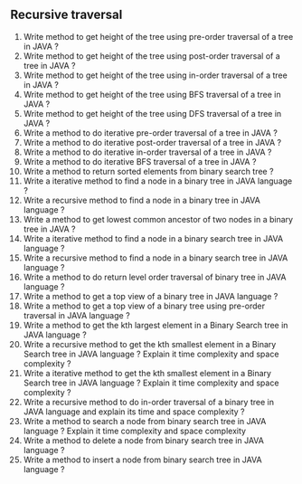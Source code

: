 ## Recursive traversal
1. Write method to get height of the tree using pre-order traversal of a tree in JAVA ?
2. Write method to get height of the tree using post-order traversal of a tree in JAVA ?
3. Write method to get height of the tree using in-order traversal of a tree in JAVA ?
4. Write method to get height of the tree using BFS traversal of a tree in JAVA ?
5. Write method to get height of the tree using DFS traversal of a tree in JAVA ?
6. Write a method to do iterative pre-order traversal of a tree in JAVA ?
7. Write a method to do iterative post-order traversal of a tree in JAVA ?
8. Write a method to do iterative in-order traversal of a tree in JAVA ?
9. Write a method to do iterative BFS traversal of a tree in JAVA ?
10. Write a method to return sorted elements from binary search tree ?  
11. Write a iterative method to find a node in a binary tree in JAVA language ?
12. Write a recursive method to find a node in a binary tree in JAVA language ?
13. Write a method to get lowest common ancestor of two nodes in a binary tree in JAVA ?
14. Write a iterative method to find a node in a binary search tree in JAVA language ?
15. Write a recursive method to find a node in a binary search tree in JAVA language ?
16. Write a method to do return level order traversal of binary tree in JAVA language ?
17. Write a method to get a top view of a binary tree in JAVA language ?
18. Write a method to get a top view of a binary tree using pre-order traversal in JAVA language ?
19. Write a method to get the kth largest element in a Binary Search tree in JAVA language ?
20. Write a recursive method to get the kth smallest element in a Binary Search tree in JAVA language ? Explain it time complexity and space complexity ?
21. Write a iterative method to get the kth smallest element in a Binary Search tree in JAVA language ? Explain it time complexity and space complexity ?
22. Write a recursive method to do in-order traversal of a binary tree in JAVA language and explain its time and space complexity ?
23. Write a method to search a node from binary search tree in JAVA language ? Explain it time complexity and space complexity
24. Write a method to delete a node from binary search tree in JAVA language ?
25. Write a method to insert a node from binary search tree in JAVA language ?